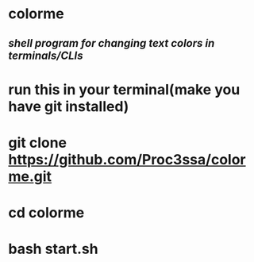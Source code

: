 # colorme
## *shell program for changing text colors in terminals/CLIs*

# run this in your terminal(make you have git installed)
# git clone https://github.com/Proc3ssa/colorme.git
# cd colorme
# bash start.sh

